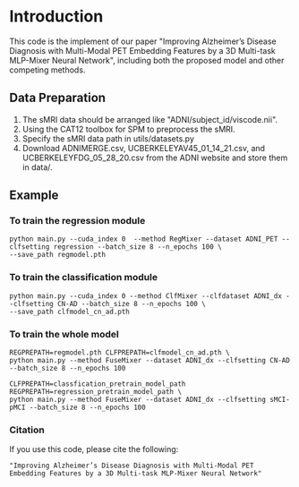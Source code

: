 # Introduction

This code is the implement of our paper "Improving Alzheimer’s Disease Diagnosis with Multi-Modal PET Embedding Features
by a 3D Multi-task MLP-Mixer Neural Network", including both the proposed model and other competing methods.

## Data Preparation

1. The sMRI data should be arranged like "ADNI/subject_id/viscode.nii".
2. Using the CAT12 toolbox for SPM to preprocess the sMRI.
3. Specify the sMRI data path in utils/datasets.py
4. Download ADNIMERGE.csv, UCBERKELEYAV45_01_14_21.csv, and UCBERKELEYFDG_05_28_20.csv from the ADNI website and store
   them in data/.

## Example

### To train the regression module

```shell
python main.py --cuda_index 0  --method RegMixer --dataset ADNI_PET --clfsetting regression --batch_size 8 --n_epochs 100 \
--save_path regmodel.pth
```

### To train the classification module

```shell
python main.py --cuda_index 0 --method ClfMixer --clfdataset ADNI_dx --clfsetting CN-AD --batch_size 8 --n_epochs 100 \ 
--save_path clfmodel_cn_ad.pth
```

### To train the whole model

```shell
REGPREPATH=regmodel.pth CLFPREPATH=clfmodel_cn_ad.pth \
python main.py --method FuseMixer --dataset ADNI_dx --clfsetting CN-AD --batch_size 8 --n_epochs 100

CLFPREPATH=classfication_pretrain_model_path REGPREPATH=regression_pretrain_model_path \ 
python main.py --method FuseMixer --dataset ADNI_dx --clfsetting sMCI-pMCI --batch_size 8 --n_epochs 100
```

### Citation

If you use this code, please cite the following:

```text
"Improving Alzheimer’s Disease Diagnosis with Multi-Modal PET Embedding Features by a 3D Multi-task MLP-Mixer Neural Network"
```

